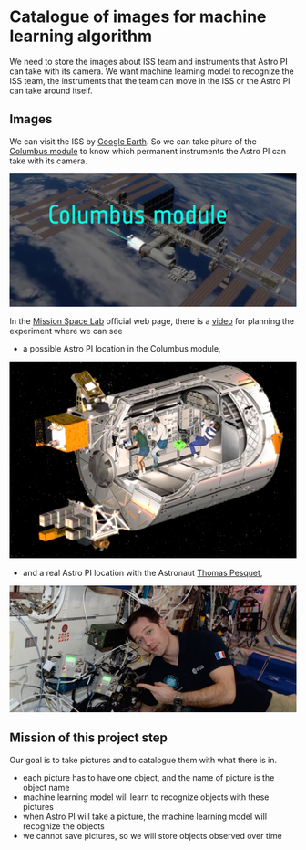 # Catalogue of images for machine learning algorithm

We need to store the images about ISS team and instruments that Astro PI can take with its camera. We want machine learning model to recognize the ISS team, the instruments that the team can move in the ISS or the Astro PI can take around itself.

## Images

We can visit the ISS by [Google Earth](https://earth.google.com/web/). So we can take piture of the [Columbus module](https://en.wikipedia.org/wiki/Columbus_(ISS_module)) to know which permanent instruments the Astro PI can take with its camera.

![columbus](images/columbus-module.png)

In the [Mission Space Lab](https://astro-pi.org/mission-space-lab/) official web page, there is a [video](https://youtu.be/owcZeUnSixM) for planning the experiment where we can see

* a possible Astro PI location in the Columbus module,

![location](images/where-is-astro-pi.png)

* and a real Astro PI location with the Astronaut [Thomas Pesquet](https://en.wikipedia.org/wiki/Thomas_Pesquet),

![thomas](images/thomas-pesquet-with-astro-pi.png)

## Mission of this project step

Our goal is to take pictures and to catalogue them with what there is in.

* each picture has to have one object, and the name of picture is the object name
* machine learning model will learn to recognize objects with these pictures
* when Astro PI will take a picture, the machine learning model will recognize the objects
* we cannot save pictures, so we will store objects observed over time
